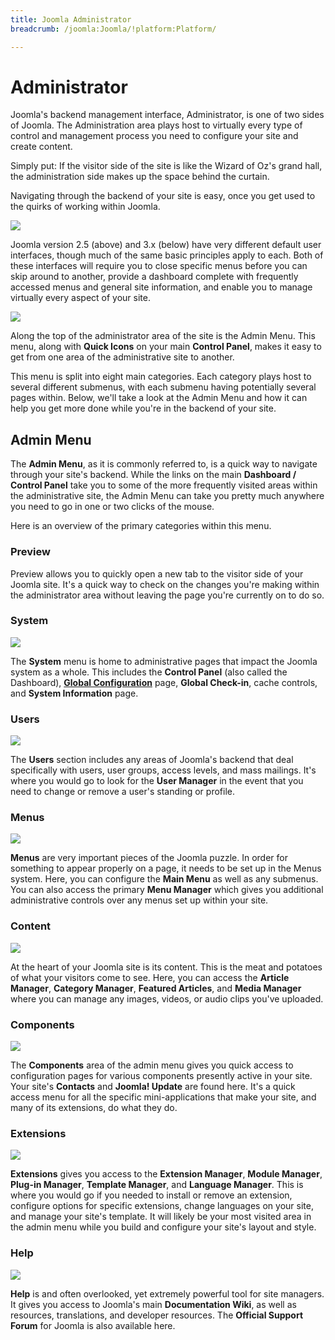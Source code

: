 ```yaml
---
title: Joomla Administrator
breadcrumb: /joomla:Joomla/!platform:Platform/

---
```


Administrator
=====
Joomla's backend management interface, Administrator, is one of two sides of Joomla. The Administration area plays host to virtually every type of control and management process you need to configure your site and create content.

Simply put: If the visitor side of the site is like the Wizard of Oz's grand hall, the administration side makes up the space behind the curtain.

Navigating through the backend of your site is easy, once you get used to the quirks of working within Joomla.

![][j251]

Joomla version 2.5 (above) and 3.x (below) have very different default user interfaces, though much of the same basic principles apply to each. Both of these interfaces will require you to close specific menus before you can skip around to another, provide a dashboard complete with frequently accessed menus and general site information, and enable you to manage virtually every aspect of your site.

![][j3x1]

Along the top of the administrator area of the site is the Admin Menu. This menu, along with **Quick Icons** on your main **Control Panel**, makes it easy to get from one area of the administrative site to another.

This menu is split into eight main categories. Each category plays host to several different submenus, with each submenu having potentially several pages within. Below, we'll take a look at the Admin Menu and how it can help you get more done while you're in the backend of your site.

Admin Menu
-----
The **Admin Menu**, as it is commonly referred to, is a quick way to navigate through your site's backend. While the links on the main **Dashboard / Control Panel** take you to some of the more frequently visited areas within the administrative site, the Admin Menu can take you pretty much anywhere you need to go in one or two clicks of the mouse.

Here is an overview of the primary categories within this menu.

### Preview
Preview allows you to quickly open a new tab to the visitor side of your Joomla site. It's a quick way to check on the changes you're making within the administrator area without leaving the page you're currently on to do so. 

### System
![][j3x2]

The **System** menu is home to administrative pages that impact the Joomla system as a whole. This includes the **Control Panel** (also called the Dashboard), [**Global Configuration**][global] page, **Global Check-in**, cache controls, and **System Information** page.

### Users
![][j3x3]

The **Users** section includes any areas of Joomla's backend that deal specifically with users, user groups, access levels, and mass mailings. It's where you would go to look for the **User Manager** in the event that you need to change or remove a user's standing or profile.

### Menus
![][j3x4]

**Menus** are very important pieces of the Joomla puzzle. In order for something to appear properly on a page, it needs to be set up in the Menus system. Here, you can configure the **Main Menu** as well as any submenus. You can also access the primary **Menu Manager** which gives you additional administrative controls over any menus set up within your site.

### Content
![][j3x5]

At the heart of your Joomla site is its content. This is the meat and potatoes of what your visitors come to see. Here, you can access the **Article Manager**, **Category Manager**, **Featured Articles**, and **Media Manager** where you can manage any images, videos, or audio clips you've uploaded.

### Components
![][j3x6]

The **Components** area of the admin menu gives you quick access to configuration pages for various components presently active in your site. Your site's **Contacts** and **Joomla! Update** are found here. It's a quick access menu for all the specific mini-applications that make your site, and many of its extensions, do what they do.

### Extensions
![][j3x7]

**Extensions** gives you access to the **Extension Manager**, **Module Manager**, **Plug-in Manager**, **Template Manager**, and **Language Manager**. This is where you would go if you needed to install or remove an extension, configure options for specific extensions, change languages on your site, and manage your site's template. It will likely be your most visited area in the admin menu while you build and configure your site's layout and style.

### Help
![][j3x8]

**Help** is and often overlooked, yet extremely powerful tool for site managers. It gives you access to Joomla's main **Documentation Wiki**, as well as resources, translations, and developer resources. The **Official Support Forum** for Joomla is also available here.

[j251]: assets/administrator_j25_1.png
[j3x1]: assets/administrator_j3x_1.png
[j3x2]: assets/administrator_j3x_2.png
[j3x3]: assets/administrator_j3x_3.png
[j3x4]: assets/administrator_j3x_4.png
[j3x5]: assets/administrator_j3x_5.png
[j3x6]: assets/administrator_j3x_6.png
[j3x7]: assets/administrator_j3x_7.png
[j3x8]: assets/administrator_j3x_8.png
[j3x9]: assets/administrator_j3x_9.png
[global]: ../basic/global_configuration.md
